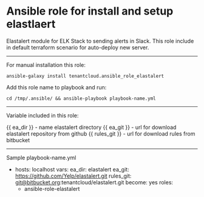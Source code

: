Ansible role for install and setup elastlaert
=========

Elastalert module for ELK Stack to sending alerts in Slack. This role include in default terraform scenario for auto-deploy new server.

-------

For manual installation this role:

```ansible-galaxy install tenantcloud.ansible_role_elastalert```

Add this role name to playbook and run:

```cd /tmp/.ansible/ && ansible-playbook playbook-name.yml```

-------

Variable included in this role:

{{ ea_dir }} - name elastalert directory
{{ ea_git }} - url for download elastalert repository from github
{{ rules_git }} - url for download rules from bitbucket

-------

Sample playbook-name.yml

- hosts: localhost
  vars:
    ea_dir: elastalert
    ea_git: https://github.com/Yelp/elastalert.git
    rules_git: git@bitbucket.org:tenantcloud/elastalert.git
  become: yes
  roles:
    - ansible-role-elastalert

